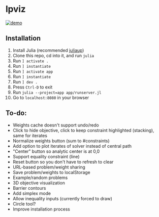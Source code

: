 # lpviz


[![demo](https://github.com/user-attachments/assets/1cfa5ef2-16d6-40cc-a157-84fb04ba56f2)](https://github.com/user-attachments/assets/1cfa5ef2-16d6-40cc-a157-84fb04ba56f2)


## Installation

1. Install Julia (recommended [juliaup](https://github.com/JuliaLang/juliaup?tab=readme-ov-file#mac-linux-and-freebsd))
1. Clone this repo, cd into it, and run `julia`
1. Run `] activate .`
1. Run `] instantiate`
1. Run `] activate app`
1. Run `] instantiate`
1. Run `] dev .`
1. Press `Ctrl-D` to exit
1. Run `julia --project=app app/runserver.jl`
1. Go to `localhost:8080` in your browser


## To-do:

- Weights cache doesn't support undo/redo
- Click to hide objective, click to keep constraint highlighted (stacking), same for iterates
- Normalize weights button (sum to #constraints)
- Add option to plot iterates of solver instead of central path
- "Center" button so analytic center is at 0,0
- Support equality constraint (line)
- Reset button so you don't have to refresh to clear
- URL-based problem/weight sharing
- Save problem/weights to localStorage
- Example/random problems
- 3D objective visualization
- Barrier contours
- Add simplex mode
- Allow inequality inputs (currently forced to draw)
- Circle tool?
- Improve installation process
